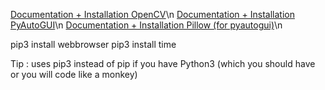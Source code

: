 [Documentation + Installation OpenCV](https://pypi.org/project/opencv-python/)\n
[Documentation + Installation PyAutoGUI](https://pypi.org/project/PyAutoGUI/)\n
[Documentation + Installation Pillow (for pyautogui)](https://pypi.org/project/Pillow/)\n

pip3 install webbrowser
pip3 install time


Tip : uses pip3 instead of pip if you have Python3 (which you should have or you will code like a monkey)




